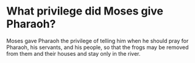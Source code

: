 # What privilege did Moses give Pharaoh?

Moses gave Pharaoh the privilege of telling him when he should pray for Pharaoh, his servants, and his people, so that the frogs may be removed from them and their houses and stay only in the river.
